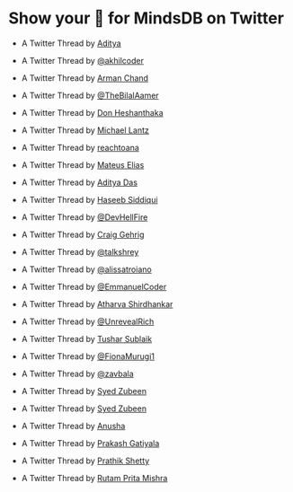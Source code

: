 # Show your 💚 for MindsDB on Twitter

- A Twitter Thread by [Aditya](https://twitter.com/aaditya_reigns/status/1586354471109476353)

- A Twitter Thread by [@akhilcoder](https://twitter.com/akhilcoder/status/1581641683300937731)

- A Twitter Thread by [Arman Chand](https://twitter.com/arman74895017/status/1580463741581524992?s=20&t=gv9DHRwSpBHUbobDv8zZLw)

- A Twitter Thread by [@TheBilalAamer](https://twitter.com/TheBilalAamer/status/1577646790869852161)

- A Twitter Thread by [Don Heshanthaka](https://twitter.com/DonHeshanthaka/status/1577702467428417538?s=20&t=wbBhPCbIVKcDh8Gf8_fykg)

- A Twitter Thread by [Michael Lantz](https://twitter.com/MichaelLantzIST/status/1577794052673703938)

- A Twitter Thread by [reachtoana](https://twitter.com/reachtoana/status/1578117675229728768)

- A Twitter Thread by [Mateus Elias](https://twitter.com/mateuseliaas/status/1578150552659107840)

- A Twitter Thread by [Aditya Das](https://twitter.com/ADITYA90546170/status/1578227619396726784?t=vMgXWKje0d7czZDe8d3qJQ&s=03)

- A Twitter Thread by [Haseeb Siddiqui](https://twitter.com/hasebsiddiqui/status/1583608352671555584)

- A Twitter Thread by [@DevHellFire](https://twitter.com/DevHellfire/status/1580132923025788929)

- A Twitter Thread by [Craig Gehrig](https://twitter.com/CraigGehrig/status/1579322580347109376)

- A Twitter Thread by [@talkshrey](https://twitter.com/talkshrey/status/1580204446578941952)

- A Twitter Thread by [@alissatroiano](https://twitter.com/alissamtroiano/status/1580675689724145665?s=20&t=rGANm3YrKzbBKYb-Vh2Z9Q)

- A Twitter Thread by [@EmmanuelCoder](https://twitter.com/EmmanuelCoder/status/1580609518362558466)

- A Twitter Thread by [Atharva Shirdhankar](https://twitter.com/_Atharva_08/status/1581620848351268866?s=20&t=cbPkcHUXrsOQAcTCi_PFXQ)

- A Twitter Thread by [@UnrevealRich](https://twitter.com/UnrevealRich/status/1583537036119937024)

- A Twitter Thread by [Tushar Sublaik](https://twitter.com/SublaikTushar/status/1583882357324779521?s=20&t=423shrpalBVrFYe-8mQEWA)

- A Twitter Thread by [@FionaMurugi1](https://twitter.com/FionaMurugi1/status/1583922222699229185)

- A Twitter Thread by [@zavbala](https://twitter.com/zavbala/status/1584241613915967489)

- A Twitter Thread by [Syed Zubeen](https://twitter.com/ZubeenSyed/status/1584655063687270400?s=20&t=XsoG4J4YUqK1tUG9ZYx3qQ)

- A Twitter Thread by [Syed Zubeen](https://twitter.com/ZubeenSyed/status/1584329407610511360?s=20&t=VNpMJOS8MHsiQ07ACvTtGA)

- A Twitter Thread by [Anusha](https://twitter.com/piece_of_irony/status/1585842363125362690?s=20&t=wNrx3Q2gaFi6gl7VK2eTzw)

- A Twitter Thread by [Prakash Gatiyala](https://twitter.com/PrakashGatiyal1/status/1586822595676352512?s=20&t=QQl8r6aXqLxyVExGbJe2eg)

- A Twitter Thread by [Prathik Shetty](https://twitter.com/I_am_prathik/status/1587193982253400064?s=20&t=-mIBPrMUrngfh2mRp12AzA)

- A Twitter Thread by [Rutam Prita Mishra](https://twitter.com/RutamHere/status/1587180480352616448)
